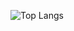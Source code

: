 

 ![Top Langs](https://github-readme-stats.vercel.app/api/top-langs/?username=aadrijupadya&hide=jupyter%20notebook&theme=tokyonight)
